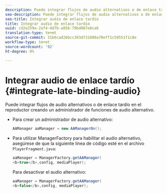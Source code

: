 ```yaml
---
description: Puede integrar flujos de audio alternativos o de enlace tardío en el reproductor creando un administrador de funciones de audio alternativo.
seo-description: Puede integrar flujos de audio alternativos o de enlace tardío en el reproductor creando un administrador de funciones de audio alternativo.
seo-title: Integrar audio de enlace tardío
title: Integrar audio de enlace tardío
uuid: cd2e259a-2af4-4d7b-a856-79bd087e8ca6
translation-type: tm+mt
source-git-commit: 31b6cad26bcc393d731080a70eff1c59551f1c8e
workflow-type: tm+mt
source-wordcount: '92'
ht-degree: 0%

---
```



# Integrar audio de enlace tardío {#integrate-late-binding-audio}

Puede integrar flujos de audio alternativos o de enlace tardío en el reproductor creando un administrador de funciones de audio alternativo.

* Para crear un administrador de audio alternativo:

   ```java
   AAManager aaManager = new AAManagerOn(); 
   ```

* Para utilizar ManagerFactory para habilitar el audio alternativo, asegúrese de que la siguiente línea de código esté en el archivo `PlayerFragment.java`:

   ```java
   aaManager = ManagerFactory.getAAManager( 
   <b>true</b>,config, mediaPlayer);
   ```

   Para desactivar el audio alternativo:

   ```java
   aaManager = ManagerFactory.getAAManager( 
   <b>false</b>,config, mediaPlayer);
   ```

